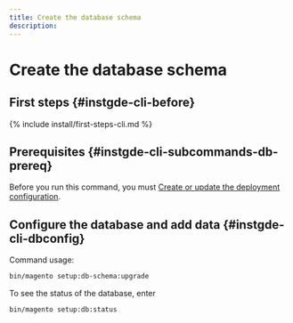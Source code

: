 ```yaml
---
title: Create the database schema
description:
---
```


# Create the database schema

## First steps {#instgde-cli-before}

{% include install/first-steps-cli.md %}

## Prerequisites {#instgde-cli-subcommands-db-prereq}

Before you run this command, you must [Create or update the deployment configuration](deployment.md).

## Configure the database and add data {#instgde-cli-dbconfig}

Command usage:

```bash
bin/magento setup:db-schema:upgrade
```

To see the status of the database, enter

```bash
bin/magento setup:db:status
```
